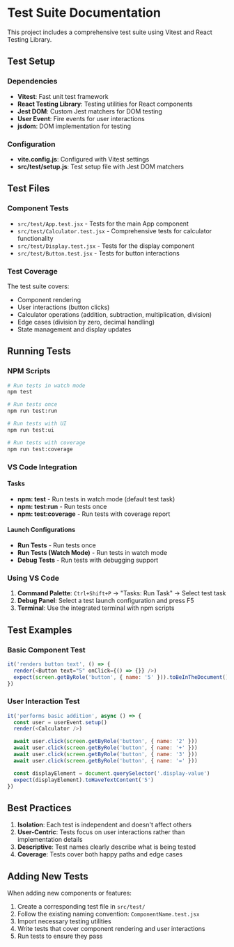# Test Suite Documentation

This project includes a comprehensive test suite using Vitest and React Testing Library.

## Test Setup

### Dependencies
- **Vitest**: Fast unit test framework
- **React Testing Library**: Testing utilities for React components
- **Jest DOM**: Custom Jest matchers for DOM testing
- **User Event**: Fire events for user interactions
- **jsdom**: DOM implementation for testing

### Configuration
- **vite.config.js**: Configured with Vitest settings
- **src/test/setup.js**: Test setup file with Jest DOM matchers

## Test Files

### Component Tests
- `src/test/App.test.jsx` - Tests for the main App component
- `src/test/Calculator.test.jsx` - Comprehensive tests for calculator functionality
- `src/test/Display.test.jsx` - Tests for the display component
- `src/test/Button.test.jsx` - Tests for button interactions

### Test Coverage
The test suite covers:
- Component rendering
- User interactions (button clicks)
- Calculator operations (addition, subtraction, multiplication, division)
- Edge cases (division by zero, decimal handling)
- State management and display updates

## Running Tests

### NPM Scripts
```bash
# Run tests in watch mode
npm test

# Run tests once
npm run test:run

# Run tests with UI
npm run test:ui

# Run tests with coverage
npm run test:coverage
```

### VS Code Integration

#### Tasks
- **npm: test** - Run tests in watch mode (default test task)
- **npm: test:run** - Run tests once
- **npm: test:coverage** - Run tests with coverage report

#### Launch Configurations
- **Run Tests** - Run tests once
- **Run Tests (Watch Mode)** - Run tests in watch mode
- **Debug Tests** - Run tests with debugging support

### Using VS Code
1. **Command Palette**: `Ctrl+Shift+P` → "Tasks: Run Task" → Select test task
2. **Debug Panel**: Select a test launch configuration and press F5
3. **Terminal**: Use the integrated terminal with npm scripts

## Test Examples

### Basic Component Test
```javascript
it('renders button text', () => {
  render(<Button text="5" onClick={() => {}} />)
  expect(screen.getByRole('button', { name: '5' })).toBeInTheDocument()
})
```

### User Interaction Test
```javascript
it('performs basic addition', async () => {
  const user = userEvent.setup()
  render(<Calculator />)

  await user.click(screen.getByRole('button', { name: '2' }))
  await user.click(screen.getByRole('button', { name: '+' }))
  await user.click(screen.getByRole('button', { name: '3' }))
  await user.click(screen.getByRole('button', { name: '=' }))

  const displayElement = document.querySelector('.display-value')
  expect(displayElement).toHaveTextContent('5')
})
```

## Best Practices

1. **Isolation**: Each test is independent and doesn't affect others
2. **User-Centric**: Tests focus on user interactions rather than implementation details
3. **Descriptive**: Test names clearly describe what is being tested
4. **Coverage**: Tests cover both happy paths and edge cases

## Adding New Tests

When adding new components or features:
1. Create a corresponding test file in `src/test/`
2. Follow the existing naming convention: `ComponentName.test.jsx`
3. Import necessary testing utilities
4. Write tests that cover component rendering and user interactions
5. Run tests to ensure they pass
